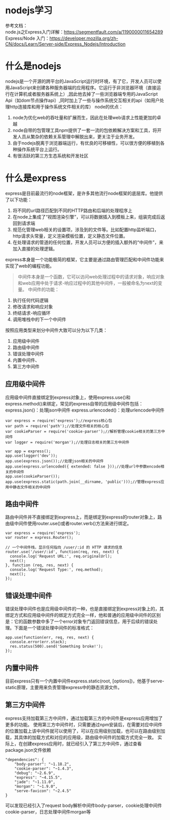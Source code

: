 # nodejs学习
参考文档：  
node.js之Express入门详解：https://segmentfault.com/a/1190000011654289  
Express/Node 入门：https://developer.mozilla.org/zh-CN/docs/Learn/Server-side/Express_Nodejs/Introduction


# 什么是nodejs
nodejs是一个开源的跨平台的JavaScript运行时环境，有了它，开发人员可以使用JavaScript来创建各种服务器端的应用程序。它运行于非浏览器环境（直接运行在计算机或者服务器系统上）,因此他去掉了一些浏览器端专用的JavaScript Api（如dom节点操作api）,同时加上了一些与操作系统交互相关的api（如用户处理http连接库和用于操作系统文件相关的库）
node的优点：
1. node为优化web的吞吐量和扩展而生，因此在处理web请求上性能更加的卓越
2. node自带的包管理工具npm提供了一套一流的包依赖解决方案和工具，将开发人员从繁杂的依赖关系管理中解脱出来，更关注于业务开发。
3. 由于nodejs脱离于浏览器端运行，有优良的可移植性，可以很方便的移植到各种操作系统平台上运行。
4. 有很活跃的第三方生态系统和开发社区

# 什么是express
express是目前最流行的node框架，是许多其他流行node框架的底层库。他提供了以下功能：  
1. 将不同的url路径匹配到不同的HTTP路由和后端的处理程序上
2. 在node上集成了“视图渲染引擎”，可以将数据插入到模板上来，组装完成后返回到请求端
3. 规范化管理web相关的设置项，涉及到的文件等。比如配置http监听端口，http请求头常量，定义渲染模板位置，定义静态文件位置。
4. 在处理请求的管道的任何位置，开发人员可以方便的插入额外的“中间件”，来加入直接的处理逻辑。

express本身是一个功能极简的框架，它主要是通过路由管理匹配和中间件功能来实现了web的编程功能。

> 中间件本身是一个函数，它可以访问web处理过程中的请求对象，响应对象和web应用中处于请求-响应过程中的其他中间件，一般被命名为next的变量。
中间件的功能：
1. 执行任何代码逻辑
2. 修改请求和响应对象
3. 终结请求-响应循环
4. 调用堆栈中的下一个中间件

按照应用类型来划分中间件大致可以分为以下几类：  
1. 应用级中间件
2. 路由级中间件
3. 错误处理中间件
4. 内置中间件、
5. 第三方中间件


## 应用级中间件
应用级中间件直接绑定到express对象上，使用express.use()和express.method()来绑定，常见的express自带的应用级中间件包括：
express.json()：处理json中间件
express.urlencoded()：处理urlencode中间件
```
var express = require('express');//express核心包
var path = require('path');//处理文件相关的核心包
var cookieParser = require('cookie-parser');//解析管理cookie相关的第三方中间件
var logger = require('morgan');//处理日志相关的第三方中间件

var app = express();
app.use(logger('dev'));
app.use(express.json());//处理json相关的中间件
app.use(express.urlencoded({ extended: false }));//处理url中参数encode相关的中间件
app.use(cookieParser());
app.use(express.static(path.join(__dirname, 'public')));//管理express应用中静态文件相关的中间件
```

## 路由中间件
路由中间件并不直接绑定到express上，而是绑定到express的router对象上，路由级中间件使用router.use()或者router.verb()方法来进行绑定。
```
var express = require('express');
var router = express.Router();

// 一个中间件栈，显示任何指向 /user/:id 的 HTTP 请求的信息
router.use('/user/:id', function(req, res, next) {
  console.log('Request URL:', req.originalUrl);
  next();
}, function (req, res, next) {
  console.log('Request Type:', req.method);
  next();
});
```

## 错误处理中间件
错误处理中间件也是应用级中间件的一种，也是直接绑定到express对象上的，其绑定方式和应用级中间件的绑定方式完全一样，他和普通的应用级中间件的区别是：它的函数参数中多了一个error对象专门返回错误信息，用于后续的错误处理。下面是一个错误处理中间件的标准格式：  
```
app.use(function(err, req, res, next) {
  console.error(err.stack);
  res.status(500).send('Something broke!');
});
```

## 内置中间件
目前express只有一个内置中间件express.static(root, [options])，他基于serve-static原理，主要用来负责管理express中的静态资源文件。


## 第三方中间件
express支持加载第三方中间件，通过加载第三方的中间件是express应用增加了更多的功能。
使用第三方中间件时，只需要通过npm安装后，在需要对应中间件的位置加载上该中间件就可以使用了，可以在应用级别加载，也可以在路由级别加载，其具体的加载方式和对应的应用级，路由级中间件的加载方式完全一致。
实际上，在创建express应用时，就已经引入了第三方中间件，通过查看package.json文件依赖

```
"dependencies": {
    "body-parser": "~1.18.2",
    "cookie-parser": "~1.4.3",
    "debug": "~2.6.9",
    "express": "~4.15.5",
    "jade": "~1.11.0",
    "morgan": "~1.9.0",
    "serve-favicon": "~2.4.5"
}
```

可以发现已经引入了request body解析中间件body-parser，cookie处理中间件cookie-parser，日志处理中间件morgan等

